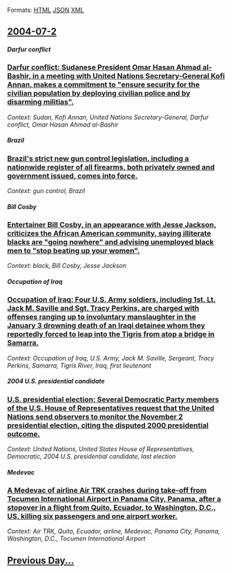 
Formats: [HTML](2004/07/2/index.html)  [JSON](2004/07/2/index.json)  [XML](2004/07/2/index.xml)  

## [2004-07-2](/news/2004/07/2/index.md)

##### Darfur conflict
### [ Darfur conflict: Sudanese President Omar Hasan Ahmad al-Bashir, in a meeting with United Nations Secretary-General Kofi Annan, makes a commitment to "ensure security for the civilian population by deploying civilian police and by disarming militias". ](/news/2004/07/2/darfur-conflict-sudanese-president-omar-hasan-ahmad-al-bashir-in-a-meeting-with-united-nations-secretary-general-kofi-annan-makes-a-comm.md)
_Context: Sudan, Kofi Annan, United Nations Secretary-General, Darfur conflict, Omar Hasan Ahmad al-Bashir_

##### Brazil
### [ Brazil's strict new gun control legislation, including a nationwide register of all firearms, both privately owned and government issued, comes into force. ](/news/2004/07/2/brazil-s-strict-new-gun-control-legislation-including-a-nationwide-register-of-all-firearms-both-privately-owned-and-government-issued-c.md)
_Context: gun control, Brazil_

##### Bill Cosby
### [ Entertainer Bill Cosby, in an appearance with Jesse Jackson, criticizes the African American community, saying illiterate blacks are "going nowhere" and advising unemployed black men to "stop beating up your women". ](/news/2004/07/2/entertainer-bill-cosby-in-an-appearance-with-jesse-jackson-criticizes-the-african-american-community-saying-illiterate-blacks-are-going.md)
_Context: black, Bill Cosby, Jesse Jackson_

##### Occupation of Iraq
### [ Occupation of Iraq: Four U.S. Army soldiers, including 1st. Lt. Jack M. Saville and Sgt. Tracy Perkins, are charged with offenses ranging up to involuntary manslaughter in the January 3 drowning death of an Iraqi detainee whom they reportedly forced to leap into the Tigris from atop a bridge in Samarra. ](/news/2004/07/2/occupation-of-iraq-four-u-s-army-soldiers-including-1st-lt-jack-m-saville-and-sgt-tracy-perkins-are-charged-with-offenses-ranging-u.md)
_Context: Occupation of Iraq, U.S. Army, Jack M. Saville, Sergeant, Tracy Perkins, Samarra, Tigris River, Iraq, first lieutenant_

##### 2004 U.S. presidential candidate
### [ U.S. presidential election: Several Democratic Party members of the U.S. House of Representatives request that the United Nations send observers to monitor the November 2 presidential election, citing the disputed 2000 presidential outcome. ](/news/2004/07/2/u-s-presidential-election-several-democratic-party-members-of-the-u-s-house-of-representatives-request-that-the-united-nations-send-obse.md)
_Context: United Nations, United States House of Representatives, Democratic, 2004 U.S. presidential candidate, last election_

##### Medevac
### [ A Medevac of airline Air TRK crashes during take-off from Tocumen International Airport in Panama City, Panama, after a stopover in a flight from Quito, Ecuador, to Washington, D.C., US, killing six passengers and one airport worker. ](/news/2004/07/2/a-medevac-of-airline-air-trk-crashes-during-take-off-from-tocumen-international-airport-in-panama-city-panama-after-a-stopover-in-a-fligh.md)
_Context: Air TRK, Quito, Ecuador, airline, Medevac, Panama City, Panama, Washington, D.C., Tocumen International Airport_

## [Previous Day...](/news/2004/07/1/index.md)

